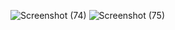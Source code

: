 
![Screenshot (74)](https://github.com/TerranceFinleyZ/Meza/assets/112042894/8fe28c8e-2477-4a56-b8c0-873d2794ea4b)
![Screenshot (75)](https://github.com/TerranceFinleyZ/Meza/assets/112042894/78877ee5-c3b6-4819-8c03-549ad86ccdf8)
